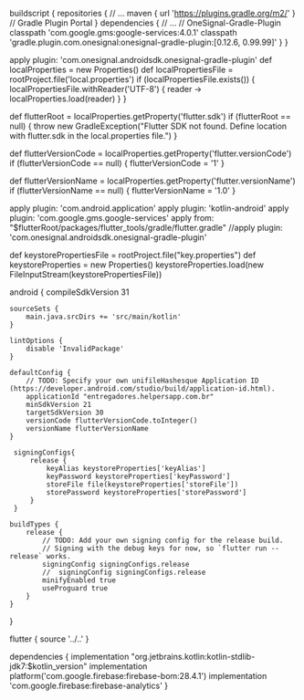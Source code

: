 buildscript {
    repositories {
        // ...
        maven { url 'https://plugins.gradle.org/m2/' } // Gradle Plugin Portal
    }
    dependencies {
        // ...
        // OneSignal-Gradle-Plugin
        classpath 'com.google.gms:google-services:4.0.1'
        classpath 'gradle.plugin.com.onesignal:onesignal-gradle-plugin:[0.12.6, 0.99.99]'
    }
}

apply plugin: 'com.onesignal.androidsdk.onesignal-gradle-plugin'
def localProperties = new Properties()
def localPropertiesFile = rootProject.file('local.properties')
if (localPropertiesFile.exists()) {
    localPropertiesFile.withReader('UTF-8') { reader ->
        localProperties.load(reader)
    }
}

def flutterRoot = localProperties.getProperty('flutter.sdk')
if (flutterRoot == null) {
    throw new GradleException("Flutter SDK not found. Define location with flutter.sdk in the local.properties file.")
}

def flutterVersionCode = localProperties.getProperty('flutter.versionCode')
if (flutterVersionCode == null) {
    flutterVersionCode = '1'
}

def flutterVersionName = localProperties.getProperty('flutter.versionName')
if (flutterVersionName == null) {
    flutterVersionName = '1.0'
}

apply plugin: 'com.android.application'
apply plugin: 'kotlin-android'
apply plugin: 'com.google.gms.google-services'
apply from: "$flutterRoot/packages/flutter_tools/gradle/flutter.gradle"
//apply plugin: 'com.onesignal.androidsdk.onesignal-gradle-plugin'

def keystorePropertiesFile = rootProject.file("key.properties")
def keystoreProperties = new Properties()
keystoreProperties.load(new FileInputStream(keystorePropertiesFile))


android {
    compileSdkVersion 31

    sourceSets {
        main.java.srcDirs += 'src/main/kotlin'
    }

    lintOptions {
        disable 'InvalidPackage'
    }

    defaultConfig {
        // TODO: Specify your own unifileHashesque Application ID (https://developer.android.com/studio/build/application-id.html).
        applicationId "entregadores.helpersapp.com.br"
        minSdkVersion 21
        targetSdkVersion 30
        versionCode flutterVersionCode.toInteger()
        versionName flutterVersionName
    }

     signingConfigs{
         release {
             keyAlias keystoreProperties['keyAlias']
             keyPassword keystoreProperties['keyPassword']
             storeFile file(keystoreProperties['storeFile'])
             storePassword keystoreProperties['storePassword']
         }
     }
 
    buildTypes {
        release {
            // TODO: Add your own signing config for the release build.
            // Signing with the debug keys for now, so `flutter run --release` works.
            signingConfig signingConfigs.release
            //  signingConfig signingConfigs.release
            minifyEnabled true
            useProguard true
        }
    }
}

flutter {
    source '../..'
}

dependencies {
    implementation "org.jetbrains.kotlin:kotlin-stdlib-jdk7:$kotlin_version"
    implementation platform('com.google.firebase:firebase-bom:28.4.1')
    implementation 'com.google.firebase:firebase-analytics'
}
